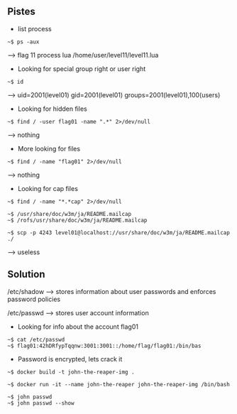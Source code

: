 ## Pistes

* list process
```console
~$ ps -aux
```
--> flag 11 process lua /home/user/level11/level11.lua

* Looking for special group right or user right
```console
~$ id 
```
--> uid=2001(level01) gid=2001(level01) groups=2001(level01),100(users)

* Looking for hidden files
```console
~$ find / -user flag01 -name ".*" 2>/dev/null
```
--> nothing

* More looking for files
```console
~$ find / -name "flag01" 2>/dev/null
```
--> nothing

* Looking for cap files
```console
~$ find / -name "*.*cap" 2>/dev/null
```
```console
~$ /usr/share/doc/w3m/ja/README.mailcap
~$ /rofs/usr/share/doc/w3m/ja/README.mailcap
```
```console
~$ scp -p 4243 level01@localhost://usr/share/doc/w3m/ja/README.mailcap ./
```
--> useless

## Solution

/etc/shadow --> stores information about user passwords and enforces password policies

/etc/passwd --> stores user account information

* Looking for info about the account flag01
```console
~$ cat /etc/passwd
~$ flag01:42hDRfypTqqnw:3001:3001::/home/flag/flag01:/bin/bas
```

* Password is encrypted, lets crack it
```console
~$ docker build -t john-the-reaper-img .

~$ docker run -it --name john-the-reaper john-the-reaper-img /bin/bash
```

```console
~$ john passwd
~$ john passwd --show
```
